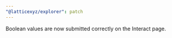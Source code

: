 ```yaml
---
"@latticexyz/explorer": patch
---
```


Boolean values are now submitted correctly on the Interact page.

